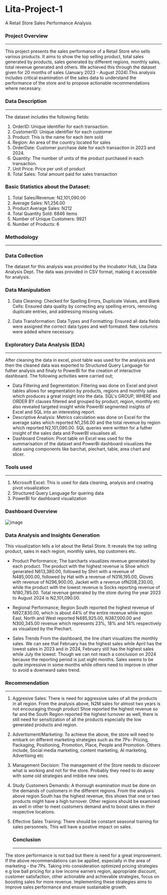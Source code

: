 # Lita-Project-1
A Retail Store Sales Performance Analysis

### Project Overview
---
This project presents the sales performance of a Retail Store who sells various products. It aims to show the top selling product, total sales generated by products, sales generated by different regions, monthly sales, total revenue generated and others. We achieved this through the dataset given for 20 months of sales (January 2023 - August 2024).This analysis includes critical examination of the sales data to understand the performance of the store and to propose actionable recommendations where necessary.

### Data Description
---
The dataset includes the following fields:

1. OrderID: Unique identifier for each transaction.
2. CustomerID: Unique identifier for each customer
3. Product: This is the name for each item sold
4. Region: An area of the country located for sales
5. OrderDate: Customer purchase date for each transaction in 2023 and 2024.
6. Quantity: The number of units of the product purchased in each transaction.
7. Unit Price: Price per unit of product
8. Total Sales: Total amount paid for sales transaction

### Basic Statistics about the Dataset:
1. Total Sales/Revenue: N2,101,090.00
2. Average Sales: N1,256.00
3. Product Average Sales: N212
4. Total Quantity Sold: 6846 items
5. Number of Unique Customers: 9921
6. Number of Products: 6

 ### Methodology
 ---
### Data Collection
The dataset for this analysis was provided by the Incubator Hub, Lita Data Analysis Dept. The data was provided in CSV format, making it accessible for analysis.

### Data Manipulation
1. Data Cleaning:
Checked for Spelling Errors, Duplicate Values, and Blank Cells: Ensured data quality by correcting any spelling errors, removing duplicate entries, and addressing missing values.

2. Data Transformation:
Data Types and Formatting: Ensured all data fields were assigned the correct data types and well formated. New columns were added where necessary.

### Exploratory Data Analysis (EDA)
---
After cleaning the data in excel, pivot table was used for the analysis and then the cleaned data was exported to Structured Query Language for futher analysis and finaly to PowerBi for the creation of interactive dashboard. The following activities were carried out;
* Data Filtering and Segmentation: Filtering was done on Excel and pivot tables allows for segmentation by products, regions and monthly sales which produces a great insight into the data. SQL's GROUP, WHERE and ORDER BY clauses filtered and grouped by product, region, monthly etc also revealed targeted insight while PowerBI segmented insights of Excel and SQL into an interesting report.
* Descriptive Analysis: Metrics calculation was done on Excel for the average sales which reported N1,256.00 and the total revenue by region which reported N2,101,090.00. SQL queries were written for a futher insight of the sales data and PowerBI visualises all.
* Dashboard Creation: Pivot table on Excel was used for the summarisation of the dataset and PowerBi dashboard visualizes the data using components like barchat, piechart, table, area chart and slicer.

 ### Tools used
 ---
1. Microsoft Excel: This is used for data cleaning, analysis and creating pivot visualization
2. Structured Query Language for quering data
3. PowerBI for dashboard visualization

 ### Dashboard Overview

![image](https://github.com/user-attachments/assets/77b1b694-b51f-4412-b63e-86642185cd0c)

 ### Data Analysis and Insights Generation
 This visualization tells a lot about the Retail Store. It reveals the top selling product, sales in each region, monthly sales, top customers etc.
 
 * Product Performance;
The barcharts visualizes revenue generated by each product. The product with the highest revenue is Shoe which generated N613,380.00, followed by Shirt with a revenue of N485,000.00, followed by Hat with a revenue of N316,195.00, Gloves with revenue of N296,900.00, Jacket with a revenue ofN208,230.00, while the product with the lowest revenue is Socks reporting revenue of N180,785.00. Total revenue generated by the store during the year 2023 to August 2024 is N2,101,090.00.

* Regional Performance;
Region South reported the highest revenue of N927,830.00, which is about 44% of the entire revenue while region East, North and West reported N485,925.00, N387,000.00 and N300,345.00 revenue which represents 23%, 18% and 14% respectively as visualized by the Piechart.

* Sales Trends
  From the dashboard, the line chart visualizes the monthly sales. We can see that February has the highest sales while April has the lowest sales in 2023 and in 2024, February still has the highest sales while July the lowest. Though we can not reach a conclusion on 2024 because the reporting period is just eight months. Sales seems to be quite impressive in some months while others need to improve in other to avoid a downward sales trend.
  
### Recommendation
---
1. Aggresive Sales: There is need for aggressive sales of all the products in all region. From the analysis above, N2M sales for almost two years is not encouraging though product Shoe reported the highest revenue so far and the South Region reported the highest turnover as well, there is still need for sensitization of all the products especially the low generated products and region.
2. Advertisment/Marketing: To achieve the above, the store will need to embark on different marketing strategies such as the 7Ps- Pricing, Packaging, Positioning, Promotion, Place, People and Promotion. Others include, Social media marketing, content marketing, AI marketing, Advertising etc
3. Management Decision: The management of the Store needs to discover what is working and not for the store. Probably they need to do away with some old strategies and imbibe new ones.
4. Study Customers Demands: A thorough examination must be done on the demands of customers in the different regions. From the analysis above region South has the highest revenue, this shows that one or two products might have a high turnover. Other regions should be examined as well in other to meet customers demand and to boost sales in their respective locations.
5. Effective Sales Training: There should be constant seasonal training for sales personnels. This will have a postive impact on sales.

   ### Conclusion
   ---
The store performance is not bad but there is need for a great improvement. If the above recommendations can be applied, especially in the area of marketing - the 7Ps. Taking into consideration optimized pricing strategies e.g low ball pricing for a low income earners region, appropriate discount, customer satisfaction, other actionable and achievable strategies, focus on boosting sales for more revenue. Implementing these strategies aims to improve sales performance and ensure sustainable growth.

   
